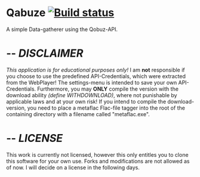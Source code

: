 **Qabuze** [![Build status](https://ci.appveyor.com/api/projects/status/hmkn8xkhfjydnp96/branch/master)](https://ci.appveyor.com/project/butterkekstorte/qabuze/branch/master)
======

A simple Data-gatherer using the Qobuz-API.

--
*DISCLAIMER*
===

*This application is for educational purposes only!*
I am **not** responsible if you choose to use the predefined API-Credentials, which were extracted from the WebPlayer! The settings-menu is intended to save your own API-Credentials.
Furthermore, you may **ONLY** compile the version with the download ability *(define WITHDOWNLOAD)*, where not punishable by applicable laws and at your own risk!
If you intend to compile the download-version, you need to place a metaflac Flac-file tagger into the root of the containing directory with a filename called "metaflac.exe".

--
*LICENSE*
===

This work is currently not licensed, however this only entitles you to clone this software for your own use. Forks and modifications are not allowed as of now. I will decide on a license in the following days.

